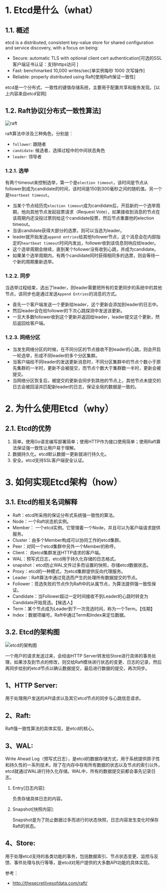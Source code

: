 # 1. Etcd是什么（what）

## 1.1. 概述

etcd is a distributed, consistent key-value store for shared configuration and service discovery, with a focus on being:

- Secure: automatic TLS with optional client cert authentication[可选的SSL客户端证书认证：支持https访问 ]
- Fast: benchmarked 10,000 writes/sec[单实例每秒 1000 次写操作]
- Reliable: properly distributed using Raft[使用Raft保证一致性]

etcd是一个分布式、一致性的键值存储系统，主要用于配置共享和服务发现。[以上内容来自etcd官网]

## 1.2. Raft协议[分布式一致性算法]

![raft](https://res.cloudinary.com/dqxtn0ick/image/upload/v1510578532/article/etcd/raft.png)

raft算法中涉及三种角色，分别是：

- `follower`: 跟随者
- `candidate`: 候选者，选择过程中的中间状态角色
- `leader`: 领导者

### 1.2.1. 选举

有两个timeout来控制选举，第一个是`election timeout`，该时间是节点从follower到成为candidate的时间，该时间是150到300毫秒之间的随机值。另一个是`heartbeat timeout`。

- 当某个节点经历完`election timeout`成为candidate后，开启新的一个选举周期，他向其他节点发起投票请求（Request Vote），如果接收到消息的节点在该周期内还没投过票则给这个candidate投票，然后节点重置他的election timeout。
- 当该candidate获得大部分的选票，则可以当选为leader。
- leader就开始发送`append entries`给其他follower节点，这个消息会在内部指定的`heartbeat timeout`时间内发出，follower收到该信息则响应给leader。
- 这个选举周期会继续，直到某个follower没有收到心跳，并成为candidate。
- 如果某个选举周期内，有两个candidate同时获得相同多的选票，则会等待一个新的周期重新选举。

### 1.2.2. 同步

当选举过程结束，选出了leader，则leader需要把所有的变更同步的系统中的其他节点，该同步也是通过发送`Append Entries`的消息的方式。

- 首先一个客户端发送一个更新给leader，这个更新会添加到leader的日志中。
- 然后leader会在给follower的下次心跳探测中发送该更新。
- 一旦大多数follower收到这个更新并返回给leader，leader提交这个更新，然后返回给客户端。 

### 1.2.3. 网络分区

- 当发生网络分区的时候，在不同分区的节点接收不到leader的心跳，则会开启一轮选举，形成不同leader的多个分区集群。
- 当客户端给不同leader的发送更新消息时，不同分区集群中的节点个数小于原先集群的一半时，更新不会被提交，而节点个数大于集群数一半时，更新会被提交。
- 当网络分区恢复后，被提交的更新会同步到其他的节点上，其他节点未提交的日志会被回滚并匹配新leader的日志，保证全局的数据是一致的。


# 2. 为什么使用Etcd（why）

## 2.1. Etcd的优势

1. 简单。使用Go语言编写部署简单；使用HTTP作为接口使用简单；使用Raft算法保证强一致性让用户易于理解。
2. 数据持久化。etcd默认数据一更新就进行持久化。
3. 安全。etcd支持SSL客户端安全认证。

# 3. 如何实现Etcd架构（how）

## 3.1. Etcd的相关名词解释

- Raft：etcd所采用的保证分布式系统强一致性的算法。
- Node：一个Raft状态机实例。
- Member： 一个etcd实例。它管理着一个Node，并且可以为客户端请求提供服务。
- Cluster：由多个Member构成可以协同工作的etcd集群。
- Peer：对同一个etcd集群中另外一个Member的称呼。
- Client： 向etcd集群发送HTTP请求的客户端。
- WAL：预写式日志，etcd用于持久化存储的日志格式。
- snapshot：etcd防止WAL文件过多而设置的快照，存储etcd数据状态。
- Proxy：etcd的一种模式，为etcd集群提供反向代理服务。
- Leader：Raft算法中通过竞选而产生的处理所有数据提交的节点。
- Follower：竞选失败的节点作为Raft中的从属节点，为算法提供强一致性保证。
- Candidate：当Follower超过一定时间接收不到Leader的心跳时转变为Candidate开始竞选。【候选人】
- Term：某个节点成为Leader到下一次竞选时间，称为一个Term。【任期】
- Index：数据项编号。Raft中通过Term和Index来定位数据。

## 3.2. Etcd的架构图

![etcd的架构图](https://res.cloudinary.com/dqxtn0ick/image/upload/v1510578532/article/etcd/etcd-architecture.jpg)

一个用户的请求发送过来，会经由HTTP Server转发给Store进行具体的事务处理，如果涉及到节点的修改，则交给Raft模块进行状态的变更、日志的记录，然后再同步给别的etcd节点以确认数据提交，最后进行数据的提交，再次同步。

## 1、HTTP Server:

用于处理用户发送的API请求以及其它etcd节点的同步与心跳信息请求。

## 2、Raft:

Raft强一致性算法的具体实现，是etcd的核心。

## 3、WAL:

Write Ahead Log（预写式日志），是etcd的数据存储方式，用于系统提供原子性和持久性的一系列技术。除了在内存中存有所有数据的状态以及节点的索引以外，etcd就通过WAL进行持久化存储。WAL中，所有的数据提交前都会事先记录日志。

1. Entry[日志内容]:

   负责存储具体日志的内容。

2. Snapshot[快照内容]:

   Snapshot是为了防止数据过多而进行的状态快照，日志内容发生变化时保存Raft的状态。

## 4、Store:

用于处理etcd支持的各类功能的事务，包括数据索引、节点状态变更、监控与反馈、事件处理与执行等等，是etcd对用户提供的大多数API功能的具体实现。


参考：

- http://thesecretlivesofdata.com/raft/
